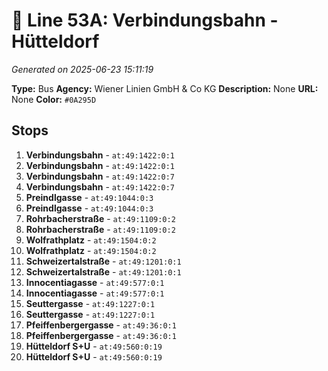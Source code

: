 # 🚌 Line 53A: Verbindungsbahn - Hütteldorf

*Generated on 2025-06-23 15:11:19*

**Type:** Bus
**Agency:** Wiener Linien GmbH & Co KG
**Description:** None
**URL:** None
**Color:** `#0A295D`

## Stops

1. **Verbindungsbahn** - `at:49:1422:0:1`
2. **Verbindungsbahn** - `at:49:1422:0:1`
3. **Verbindungsbahn** - `at:49:1422:0:7`
4. **Verbindungsbahn** - `at:49:1422:0:7`
5. **Preindlgasse** - `at:49:1044:0:3`
6. **Preindlgasse** - `at:49:1044:0:3`
7. **Rohrbacherstraße** - `at:49:1109:0:2`
8. **Rohrbacherstraße** - `at:49:1109:0:2`
9. **Wolfrathplatz** - `at:49:1504:0:2`
10. **Wolfrathplatz** - `at:49:1504:0:2`
11. **Schweizertalstraße** - `at:49:1201:0:1`
12. **Schweizertalstraße** - `at:49:1201:0:1`
13. **Innocentiagasse** - `at:49:577:0:1`
14. **Innocentiagasse** - `at:49:577:0:1`
15. **Seuttergasse** - `at:49:1227:0:1`
16. **Seuttergasse** - `at:49:1227:0:1`
17. **Pfeiffenbergergasse** - `at:49:36:0:1`
18. **Pfeiffenbergergasse** - `at:49:36:0:1`
19. **Hütteldorf S+U** - `at:49:560:0:19`
20. **Hütteldorf S+U** - `at:49:560:0:19`